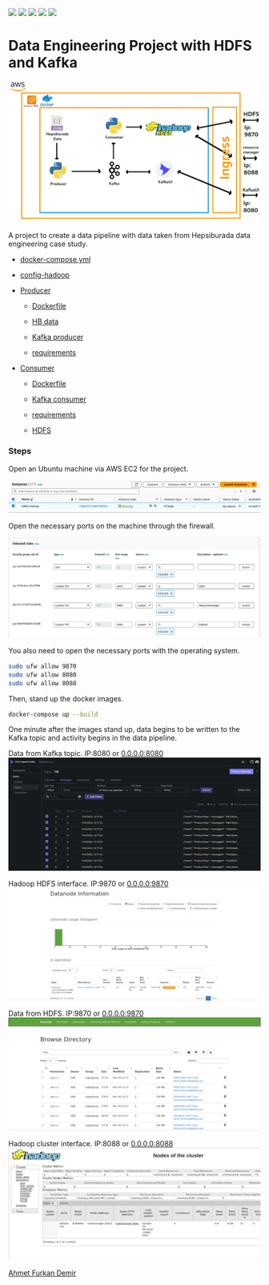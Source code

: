 ![](https://img.shields.io/badge/Amazon_AWS-FF9900?style=for-the-badge&logo=amazonaws&logoColor=white) ![](https://img.shields.io/badge/Ubuntu-E95420?style=for-the-badge&logo=ubuntu&logoColor=white) ![](https://img.shields.io/badge/Python-FFD43B?style=for-the-badge&logo=python&logoColor=blue) ![](https://img.shields.io/badge/Docker-2CA5E0?style=for-the-badge&logo=docker&logoColor=white) ![](https://img.shields.io/badge/Apache_Kafka-231F20?style=for-the-badge&logo=apache-kafka&logoColor=white)
# Data Engineering Project with HDFS and Kafka

![](/images/map.png)

A project to create a data pipeline with data taken from Hepsiburada data engineering case study.

* [docker-compose.yml](/docker-compose.yml)


* [config-hadoop](/config-hadoop)


* [Producer](/docker/producer/)
    
    * [Dockerfile](/docker/producer/Dockerfile) 

    * [HB data](/docker/producer/hb-data.json)

    * [Kafka producer](/docker/producer/kafka_producer.py)

    * [requirements](/docker/producer/requirements.txt)


* [Consumer](/docker/consumer/)

    * [Dockerfile](/docker/consumer/Dockerfile) 

    * [Kafka consumer](/docker/consumer/kafka_consumer.py)

    * [requirements](/docker/consumer/requirements.txt)

    * [HDFS](/docker/consumer/hdfs.py)

### Steps

Open an Ubuntu machine via AWS EC2 for the project.

![](/images/instance.png)

Open the necessary ports on the machine through the firewall.

![](/images/ingress.png)

You also need to open the necessary ports with the operating system.

```bash
sudo ufw allow 9870
sudo ufw allow 8080
sudo ufw allow 8088
```

Then, stand up the docker images.

```bash
docker-compose up --build
```

One minute after the images stand up, data begins to be written to the Kafka topic and activity begins in the data pipeline.


Data from Kafka topic. IP:8080 or [0.0.0.0:8080](http://0.0.0.0:8080)
![](/images/kafka_ui.png)


Hadoop HDFS interface. IP:9870 or [0.0.0.0:9870](http://0.0.0.0:9870)
![](/images/hdfs_datanode.png)


Data from HDFS. IP:9870 or [0.0.0.0:9870](http://0.0.0.0:9870)
![](/images/hdfs_data.png)


Hadoop cluster interface. IP:8088 or [0.0.0.0:8088](http://0.0.0.0:8088)
![](/images/hadoop.png)

[Ahmet Furkan Demir](https://ahmetfurkandemir.com/)

